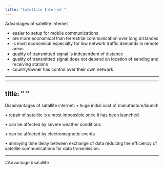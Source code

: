 ```yaml
---
title: "Satellite Internet "
--- 
```

Advantages of satellite Internet
- easier to setup for mobile communications
- are more economical than terrestrial communication over long distances
- is most economical especially for low network traffic demands in remote areas
- quality of transmitted signal is independent of distance
- quality of transmitted signal does not depend on location of sending and receiving stations
- country/owner has control over their own network

--- 
---
title: " "
--- 
Disadvantages of satallite internet:
• huge initial cost of manufacture/launch

• repair of satellite is almost impossible once it has been launched

• can be affected by severe weather conditions

• can be affected by electromagnetic events

• annoying time delay between exchange of data reducing the efficiency of satellite communications for data transmission.

---
#Advantage 
#satallite
